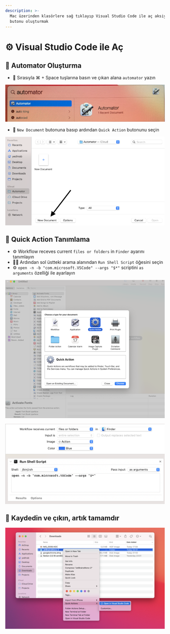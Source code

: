 ```yaml
---
description: >-
  Mac üzerinden klasörlere sağ tıklayıp Visual Studio Code ile aç aksiyonu,
  butonu oluşturmak
---
```


# ⚙️ Visual Studio Code ile Aç

## 🤖 Automator Oluşturma

* 🔎 Sırasıyla ⌘ + Space tuşlarına basın ve çıkan alana `automator` yazın

![](<.gitbook/assets/image (1).png>)

* 📄 `New Document` butonuna basıp ardından `Quick Action` butonunu seçin

![](<.gitbook/assets/image (2).png>)

## 🔘 Quick Action Tanımlama

* ⚙️ Workflow receves current `files or folders` in `Finder` ayarını tanımlayın
* 👨‍💻 Ardından sol üstteki arama alanından `Run Shell Script` öğesini seçin
* ⚙️ `open -n -b "com.microsoft.VSCode" --args "$*"` scriptini `as arguments` özelliği ile ayarlayın

![](<.gitbook/assets/Screen Shot 2021-08-19 at 18.24.19.png>)

![](<.gitbook/assets/image (4).png>)

## 🎉 Kaydedin ve çıkın, artık tamamdır

![](<.gitbook/assets/image (6).png>)

